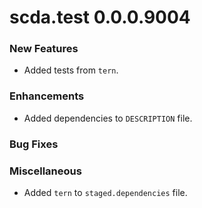 # scda.test 0.0.0.9004

### New Features
* Added tests from `tern`.

### Enhancements
* Added dependencies to `DESCRIPTION` file.

### Bug Fixes

### Miscellaneous
* Added `tern` to `staged.dependencies` file.
